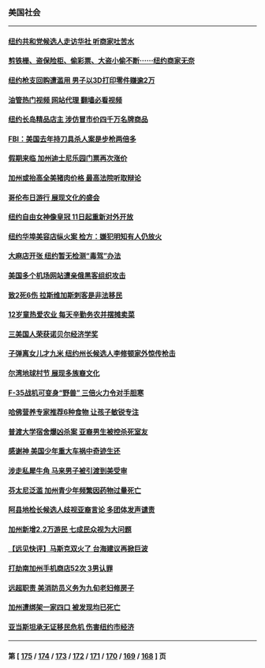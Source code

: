 ### 美国社会
---
#### [纽约共和党候选人走访华社 听商家吐苦水](../../pages/ncid1078160/n13843582.md?10121645) 
#### [剪铁栅、盗保险柜、偷彩票、大盗小偷不断⋯⋯纽约商家无奈](../../pages/ncid1078160/n13843575.md?10121645) 
#### [纽约枪支回购遭滥用 男子以3D打印零件赚逾2万](../../pages/ncid1078160/n13843588.md?10121645) 
#### [油管热门视频 网站代理 翻墙必看视频](http://209.222.30.114:81/youtube.html?10121645)
#### [纽约长岛精品店主 涉仿冒市价四千万名牌商品](../../pages/ncid1078160/n13843533.md?10121645) 
#### [FBI：美国去年持刀具杀人案是步枪两倍多](../../pages/ncid1078160/n13843459.md?10121645) 
#### [假期来临 加州迪士尼乐园门票再次涨价](../../pages/ncid1078160/n13843401.md?10121645) 
#### [加州或抬高全美猪肉价格 最高法院听取辩论](../../pages/ncid1078160/n13843245.md?10121645) 
#### [哥伦布日游行 展现文化的盛会](../../pages/ncid1078160/n13842879.md?10121645) 
#### [纽约自由女神像皇冠 11日起重新对外开放](../../pages/ncid1078160/n13842877.md?10121645) 
#### [纽约华埠美容店纵火案 检方：嫌犯明知有人仍放火](../../pages/ncid1078160/n13842847.md?10121645) 
#### [大麻店开张 纽约暂无检测“毒驾”办法](../../pages/ncid1078160/n13842845.md?10121645) 
#### [美国多个机场网站遭亲俄黑客组织攻击](../../pages/ncid1078160/n13842668.md?10121645) 
#### [致2死6伤 拉斯维加斯刺客是非法移民](../../pages/ncid1078160/n13842720.md?10121645) 
#### [12岁童热爱农业 每天辛勤务农并摆摊卖菜](../../pages/ncid1078160/n13842135.md?10121645) 
#### [三美国人荣获诺贝尔经济学奖](../../pages/ncid1078160/n13842378.md?10121645) 
#### [子弹离女儿才九米 纽约州长候选人李修顿家外惊传枪击](../../pages/ncid1078160/n13842117.md?10121645) 
#### [尔湾地球村节 展现多族裔文化](../../pages/ncid1078160/n13842077.md?10121645) 
#### [F-35战机可变身“野兽” 三倍火力令对手胆寒](../../pages/ncid1078160/n13841499.md?10121645) 
#### [哈佛营养专家推荐6种食物 让孩子敏锐专注](../../pages/ncid1078160/n13841519.md?10121645) 
#### [普渡大学宿舍爆凶杀案 亚裔男生被控杀死室友](../../pages/ncid1078160/n13841571.md?10121645) 
#### [感谢神 美国少年重大车祸中奇迹生还](../../pages/ncid1078160/n13841259.md?10121645) 
#### [涉走私犀牛角 马来男子被引渡到美受审](../../pages/ncid1078160/n13841209.md?10121645) 
#### [芬太尼泛滥 加州青少年频繁因药物过量死亡](../../pages/ncid1078160/n13841241.md?10121645) 
#### [阿县地检长候选人歧视亚裔言论 多团体发声谴责](../../pages/ncid1078160/n13841161.md?10121645) 
#### [加州新增2.2万游民 七成民众视为大问题](../../pages/ncid1078160/n13841160.md?10121645) 
#### [【远见快评】马斯克双火了 台海建议再掀巨波](../../pages/ncid1078160/n13841116.md?10121645) 
#### [打劫南加州手机商店52次 3男认罪](../../pages/ncid1078160/n13841110.md?10121645) 
#### [远超职责 美消防员义务为九旬老妇修房子](../../pages/ncid1078160/n13840679.md?10121645) 
#### [加州遭绑架一家四口 被发现均已死亡](../../pages/ncid1078160/n13840636.md?10121645) 
#### [亚当斯坦承无证移民危机 伤害纽约市经济](../../pages/ncid1078160/n13840545.md?10121645) 

---
#### 第 [ [175](./175.md?10121645) / [174](./174.md?10121645) / [173](./173.md?10121645) / [172](./172.md?10121645) / [171](./171.md?10121645) / [170](./170.md?10121645) / [169](./169.md?10121645) / [168](./168.md?10121645) ] 页
